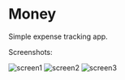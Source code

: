 # Money
Simple expense tracking app.

Screenshots:

![screen1](https://cloud.githubusercontent.com/assets/22525665/25314001/16a4e28e-283b-11e7-866b-f1be5cec0b40.png)
![screen2](https://cloud.githubusercontent.com/assets/22525665/25314002/19efb040-283b-11e7-96ca-6afe6a5af19d.png)
![screen3](https://cloud.githubusercontent.com/assets/22525665/25314003/1c0aaa92-283b-11e7-8cc7-bf530e8edd77.png)
